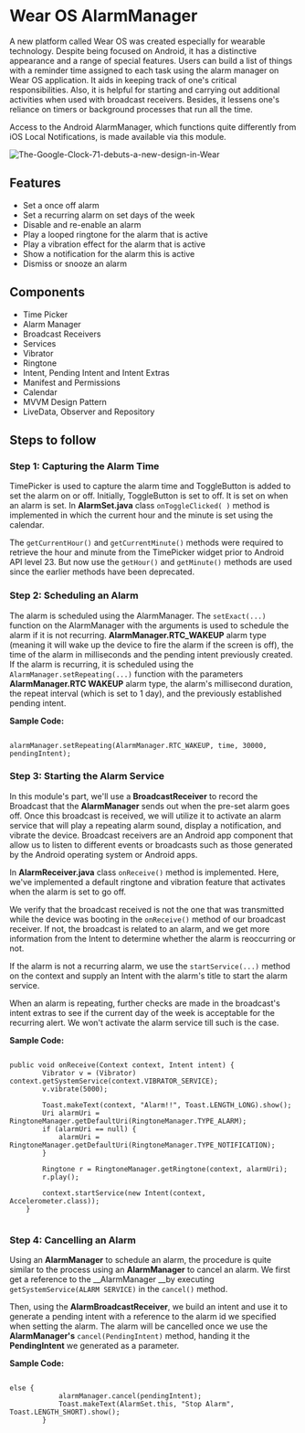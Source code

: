# Wear OS AlarmManager
A new platform called Wear OS was created especially for wearable technology. Despite being focused on Android, it has a distinctive appearance and a range of special features. Users can build a list of things with a reminder time assigned to each task using the alarm manager on Wear OS application.
It aids in keeping track of one's critical responsibilities.
Also, it is helpful for starting and carrying out additional activities when used with broadcast receivers.
Besides, it lessens one's reliance on timers or background processes that run all the time. 

Access to the Android AlarmManager, which functions quite differently from iOS Local Notifications, is made available via this module. 


![The-Google-Clock-71-debuts-a-new-design-in-Wear](https://user-images.githubusercontent.com/86880351/180390156-35f735b4-187f-42d1-a62a-0663a1588e82.jpg)


## Features 
* Set a once off alarm
* Set a recurring alarm on set days of the week
* Disable and re-enable an alarm
* Play a looped ringtone for the alarm that is active
* Play a vibration effect for the alarm that is active
* Show a notification for the alarm this is active
* Dismiss or snooze an alarm   

## Components
* Time Picker
* Alarm Manager
* Broadcast Receivers
* Services   
* Vibrator 
* Ringtone
* Intent, Pending Intent and Intent Extras   
* Manifest and Permissions
* Calendar
* MVVM Design Pattern
* LiveData, Observer and Repository

## Steps to follow
### Step 1: Capturing the Alarm Time 
TimePicker is used to capture the alarm time and ToggleButton is added to set the alarm on or off. Initially, ToggleButton is set to off. It is set on when an alarm is set. In __AlarmSet.java__ class `onToggleClicked( )` method is implemented in which the current hour and the minute is set using the calendar. 

The `getCurrentHour()` and `getCurrentMinute()` methods were required to retrieve the hour and minute from the TimePicker widget prior to Android API level 23.
But now use the `getHour()` and `getMinute()` methods are used since the earlier methods have been deprecated. 

### Step 2: Scheduling an Alarm
The alarm is scheduled using the AlarmManager.
The `setExact(...)` function on the AlarmManager with the arguments is used to schedule the alarm if it is not recurring. __AlarmManager.RTC_WAKEUP__ alarm type (meaning it will wake up the device to fire the alarm if the screen is off), the time of the alarm in milliseconds and the pending intent previously created. If the alarm is recurring, it is scheduled using the `AlarmManager.setRepeating(...)` function with the parameters __AlarmManager.RTC WAKEUP__ alarm type, the alarm's millisecond duration, the repeat interval (which is set to 1 day), and the previously established pending intent.

<b>Sample Code:</b>
<pre><code>
alarmManager.setRepeating(AlarmManager.RTC_WAKEUP, time, 30000, pendingIntent);
</code></pre>

### Step 3: Starting the Alarm Service
In this module's part, we'll use a __BroadcastReceiver__ to record the Broadcast that the __AlarmManager__ sends out when the pre-set alarm goes off.
Once this broadcast is received, we will utilize it to activate an alarm service that will play a repeating alarm sound, display a notification, and vibrate the device. Broadcast receivers are an Android app component that allow us to listen to different events or broadcasts such as those generated by the Android operating system or Android apps.

 In __AlarmReceiver.java__ class `onReceive()` method is implemented. Here, we've implemented a default ringtone and vibration feature that activates when the alarm is set to go off. 
 
We verify that the broadcast received is not the one that was transmitted while the device was booting in the `onReceive()` method of our broadcast receiver.
If not, the broadcast is related to an alarm, and we get more information from the Intent to determine whether the alarm is reoccurring or not.

If the alarm is not a recurring alarm, we use the `startService(...)` method on the context and supply an Intent with the alarm's title to start the alarm service. 

When an alarm is repeating, further checks are made in the broadcast's intent extras to see if the current day of the week is acceptable for the recurring alert.
We won't activate the alarm service till such is the case. 

<b>Sample Code:</b>
<pre><code>
public void onReceive(Context context, Intent intent) {
        Vibrator v = (Vibrator) context.getSystemService(context.VIBRATOR_SERVICE);
        v.vibrate(5000);

        Toast.makeText(context, "Alarm!!", Toast.LENGTH_LONG).show();
        Uri alarmUri = RingtoneManager.getDefaultUri(RingtoneManager.TYPE_ALARM);
        if (alarmUri == null) {
            alarmUri = RingtoneManager.getDefaultUri(RingtoneManager.TYPE_NOTIFICATION);
        }

        Ringtone r = RingtoneManager.getRingtone(context, alarmUri);
        r.play();

        context.startService(new Intent(context, Accelerometer.class));
    }

</code></pre>


### Step 4: Cancelling an Alarm
Using an __AlarmManager__ to schedule an alarm, the procedure is quite similar to the process using an __AlarmManager__ to cancel an alarm. 
We first get a reference to the __AlarmManager __by executing `getSystemService(ALARM SERVICE)` in the `cancel()` method.

Then, using the __AlarmBroadcastReceiver__, we build an intent and use it to generate a pending intent with a reference to the alarm id we specified when setting the alarm.
The alarm will be cancelled once we use the __AlarmManager's__ `cancel(PendingIntent)` method, handing it the __PendingIntent__ we generated as a parameter. 

<b>Sample Code:</b>
<pre><code>
else {
            alarmManager.cancel(pendingIntent);
            Toast.makeText(AlarmSet.this, "Stop Alarm", Toast.LENGTH_SHORT).show();
        }

</code></pre>



